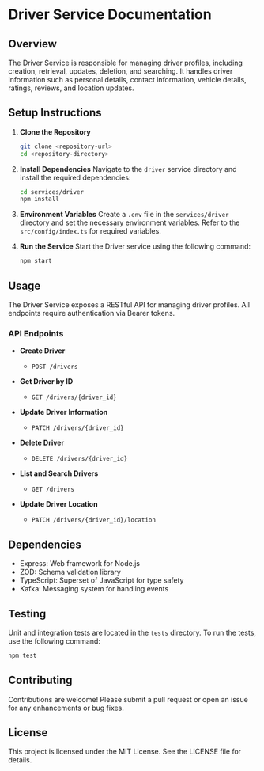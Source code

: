 # Driver Service Documentation

## Overview

The Driver Service is responsible for managing driver profiles, including creation, retrieval, updates, deletion, and searching. It handles driver information such as personal details, contact information, vehicle details, ratings, reviews, and location updates.

## Setup Instructions

1. **Clone the Repository**
   ```bash
   git clone <repository-url>
   cd <repository-directory>
   ```

2. **Install Dependencies**
   Navigate to the `driver` service directory and install the required dependencies:
   ```bash
   cd services/driver
   npm install
   ```

3. **Environment Variables**
   Create a `.env` file in the `services/driver` directory and set the necessary environment variables. Refer to the `src/config/index.ts` for required variables.

4. **Run the Service**
   Start the Driver service using the following command:
   ```bash
   npm start
   ```

## Usage

The Driver Service exposes a RESTful API for managing driver profiles. All endpoints require authentication via Bearer tokens.

### API Endpoints

- **Create Driver**
  - `POST /drivers`
  
- **Get Driver by ID**
  - `GET /drivers/{driver_id}`
  
- **Update Driver Information**
  - `PATCH /drivers/{driver_id}`
  
- **Delete Driver**
  - `DELETE /drivers/{driver_id}`
  
- **List and Search Drivers**
  - `GET /drivers`
  
- **Update Driver Location**
  - `PATCH /drivers/{driver_id}/location`

## Dependencies

- Express: Web framework for Node.js
- ZOD: Schema validation library
- TypeScript: Superset of JavaScript for type safety
- Kafka: Messaging system for handling events

## Testing

Unit and integration tests are located in the `tests` directory. To run the tests, use the following command:
```bash
npm test
```

## Contributing

Contributions are welcome! Please submit a pull request or open an issue for any enhancements or bug fixes.

## License

This project is licensed under the MIT License. See the LICENSE file for details.